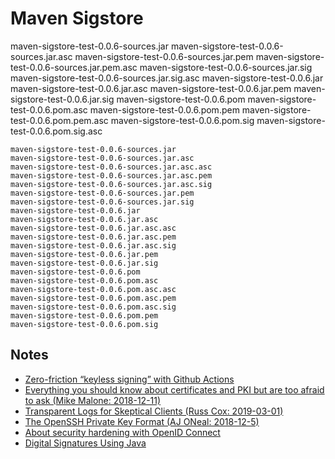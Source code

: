 # Maven Sigstore


maven-sigstore-test-0.0.6-sources.jar
maven-sigstore-test-0.0.6-sources.jar.asc
maven-sigstore-test-0.0.6-sources.jar.pem
maven-sigstore-test-0.0.6-sources.jar.pem.asc
maven-sigstore-test-0.0.6-sources.jar.sig
maven-sigstore-test-0.0.6-sources.jar.sig.asc
maven-sigstore-test-0.0.6.jar
maven-sigstore-test-0.0.6.jar.asc
maven-sigstore-test-0.0.6.jar.pem
maven-sigstore-test-0.0.6.jar.sig
maven-sigstore-test-0.0.6.pom
maven-sigstore-test-0.0.6.pom.asc
maven-sigstore-test-0.0.6.pom.pem
maven-sigstore-test-0.0.6.pom.pem.asc
maven-sigstore-test-0.0.6.pom.sig
maven-sigstore-test-0.0.6.pom.sig.asc


```
maven-sigstore-test-0.0.6-sources.jar
maven-sigstore-test-0.0.6-sources.jar.asc
maven-sigstore-test-0.0.6-sources.jar.asc.asc
maven-sigstore-test-0.0.6-sources.jar.asc.pem
maven-sigstore-test-0.0.6-sources.jar.asc.sig
maven-sigstore-test-0.0.6-sources.jar.pem
maven-sigstore-test-0.0.6-sources.jar.sig
maven-sigstore-test-0.0.6.jar
maven-sigstore-test-0.0.6.jar.asc
maven-sigstore-test-0.0.6.jar.asc.asc
maven-sigstore-test-0.0.6.jar.asc.pem
maven-sigstore-test-0.0.6.jar.asc.sig
maven-sigstore-test-0.0.6.jar.pem
maven-sigstore-test-0.0.6.jar.sig
maven-sigstore-test-0.0.6.pom
maven-sigstore-test-0.0.6.pom.asc
maven-sigstore-test-0.0.6.pom.asc.asc
maven-sigstore-test-0.0.6.pom.asc.pem
maven-sigstore-test-0.0.6.pom.asc.sig
maven-sigstore-test-0.0.6.pom.pem
maven-sigstore-test-0.0.6.pom.sig
```

## Notes

- [Zero-friction “keyless signing” with Github Actions](https://blog.chainguard.dev/zero-friction-keyless-signing-with-github-actions/)
- [Everything you should know about certificates and PKI but are too afraid to ask (Mike Malone: 2018-12-11)](https://smallstep.com/blog/everything-pki/)
- [Transparent Logs for Skeptical Clients (Russ Cox: 2019-03-01)](https://research.swtch.com/tlog)
- [The OpenSSH Private Key Format (AJ ONeal: 2018-12-5)](https://coolaj86.com/articles/the-openssh-private-key-format/)
- [About security hardening with OpenID Connect](https://docs.github.com/en/actions/deployment/security-hardening-your-deployments/about-security-hardening-with-openid-connect)
- [Digital Signatures Using Java](https://www.veracode.com/blog/research/digital-signatures-using-java)
